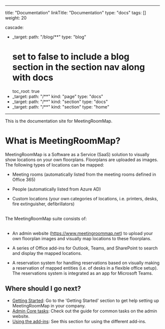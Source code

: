 
---
title: "Documentation"
linkTitle: "Documentation"
type: "docs"
tags: []
weight: 20

cascade:
- _target:
    path: "/blog/**"
  type: "blog"
  # set to false to include a blog section in the section nav along with docs
  toc_root: true
- _target:
    path: "/**"
    kind: "page"
  type: "docs"
- _target:
    path: "/**"
    kind: "section"
  type: "docs"
- _target:
    path: "/**"
    kind: "section"
  type: "home"
---

This is the documentation site for MeetingRoomMap. 

# What is MeetingRoomMap?

MeetingRoomMap is a Software as a Service (SaaS) solution to visually show locations on your own floorplans. Floorplans are uploaded as images. The following types of locations can be mapped:

* Meeting rooms (automatically listed from the meeting rooms defined in Office 365)

* People (automatically listed from Azure AD)

* Custom locations (your own categories of locations, i.e. printers, desks, fire extinguisher,
defibrillators)

</br>
The MeetingRoomMap suite consists of: </br></br>

* An admin website (https://www.meetingroommap.net) to upload your own floorplan images and visually map locations to these floorplans.

* A series of Office add-ins for Outlook, Teams, and SharePoint to search and display the mapped locations.

* A reservation system for handling reservations based on visually making a reservation of mapped entities (i.e. of desks in a flexible office setup). The reservations system is integrated as an app for Microsoft Teams.


## Where should I go next?

* [Getting Started](/getting-started/): Go to the 'Getting Started' section to get help setting up MeetingRoomMap in your company.
* [Admin Core tasks](/tasks/): Check out the guide for common tasks on the admin website.
* [Using the add-ins](/addins/): See this section for using the different add-ins.


